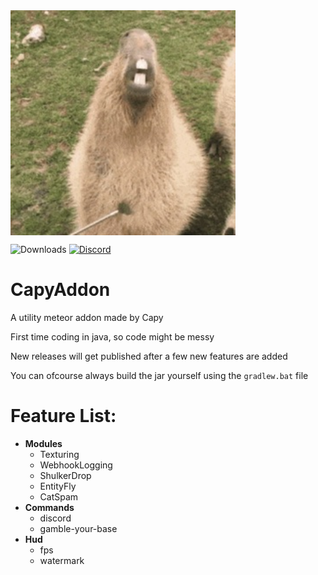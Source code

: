 <img src="./src/main/resources/assets/template/icon.png" align="center" alt="Logo" width="360" height="360">

![Downloads](https://img.shields.io/github/downloads/CapyKing10/CapyAddon/total)
<a href="https://dsc.gg/capyking10"><img src="https://img.shields.io/badge/CapyAddon_Support-Discord-Blue" alt="Discord"/></a>

# CapyAddon

A utility meteor addon made by Capy

First time coding in java, so code might be messy

New releases will get published after a few new features are added

You can ofcourse always build the jar yourself using the `gradlew.bat` file

# Feature List:
- **Modules**
    - Texturing
    - WebhookLogging
    - ShulkerDrop
    - EntityFly
    - CatSpam
- **Commands**
   - discord
   - gamble-your-base
- **Hud**
   - fps
   - watermark

